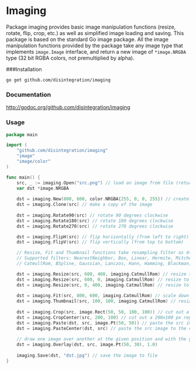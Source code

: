 # Imaging

Package imaging provides basic image manipulation functions 
(resize, rotate, flip, crop, etc.) as well as simplified image loading and saving.
This package is based on the standard Go image package. All the image 
manipulation functions provided by the package take any image type that 
implements `image.Image` interface, and return a new image of 
`*image.NRGBA` type (32 bit RGBA colors, not premultiplied by alpha). 

###Installation

    go get github.com/disintegration/imaging
    
### Documentation

http://godoc.org/github.com/disintegration/imaging
    
### Usage

```go
package main

import (
    "github.com/disintegration/imaging"
    "image"
    "image/color"
)

func main() {
    src, _ := imaging.Open("src.png") // load an image from file (returns image.Image interface)
    var dst *image.NRGBA
    
    dst = imaging.New(800, 600, color.NRGBA{255, 0, 0, 255}) // create a new 800x600px image filled with red color
    dst = imaging.Clone(src) // make a copy of the image
    
    dst = imaging.Rotate90(src) // rotate 90 degrees clockwise 
    dst = imaging.Rotate180(src) // rotate 180 degrees clockwise
    dst = imaging.Rotate270(src) // rotate 270 degrees clockwise

    dst = imaging.FlipH(src) // flip horizontally (from left to right)
    dst = imaging.FlipV(src) // flip vertically (from top to bottom)

    // Resize, Fit and Thumbnail functions take resampling filter as 4th argument.
    // Supported filters: NearestNeighbor, Box, Linear, Hermite, MitchellNetravali,
    // CatmullRom, BSpline, Gaussian, Lanczos, Hann, Hamming, Blackman, Bartlett, Welch, Cosine.

    dst = imaging.Resize(src, 600, 400, imaging.CatmullRom) // resize to 600x400 px using CatmullRom cubic filter
    dst = imaging.Resize(src, 600, 0, imaging.CatmullRom) // resize to width = 600, preserve the image aspect ratio
    dst = imaging.Resize(src, 0, 400, imaging.CatmullRom) // resize to height = 400, preserve the image aspect ratio
    
    dst = imaging.Fit(src, 800, 600, imaging.CatmullRom) // scale down the image to fit the given maximum width and height
    dst = imaging.Thumbnail(src, 100, 100, imaging.CatmullRom) // resize and crop the image to make a 100x100 thumbnail
    
    dst = imaging.Crop(src, image.Rect(50, 50, 100, 100)) // cut out a rectangular region from the image
    dst = imaging.CropCenter(src, 200, 100) // cut out a 200x100 px region from the center of the image
    dst = imaging.Paste(dst, src, image.Pt(50, 50)) // paste the src image to the dst image at the given position
    dst = imaging.PasteCenter(dst, src) // paste the src image to the center of the dst image
    
    // draw one image over another at the given position and with the given opacity (from 0.0 to 1.0)
    dst = imaging.Overlay(dst, src, image.Pt(50, 30), 1.0)
    
    imaging.Save(dst, "dst.jpg") // save the image to file
}
```
